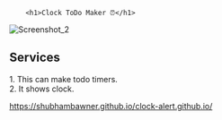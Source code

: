 		<h1>Clock ToDo Maker ⏰</h1>


![Screenshot_2](https://user-images.githubusercontent.com/61740758/137773090-60b36ae9-1a14-4236-ac0c-42ffc404331a.png)

<h2>Services</h2>
1. This can make todo timers.<br>
2. It shows clock.


https://shubhambawner.github.io/clock-alert.github.io/ 
